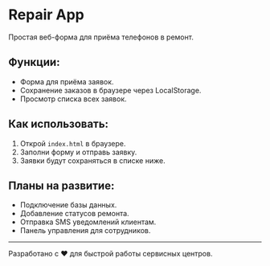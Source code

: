 # Repair App

Простая веб-форма для приёма телефонов в ремонт.

## Функции:
- Форма для приёма заявок.
- Сохранение заказов в браузере через LocalStorage.
- Просмотр списка всех заявок.

## Как использовать:
1. Открой `index.html` в браузере.
2. Заполни форму и отправь заявку.
3. Заявки будут сохраняться в списке ниже.

## Планы на развитие:
- Подключение базы данных.
- Добавление статусов ремонта.
- Отправка SMS уведомлений клиентам.
- Панель управления для сотрудников.

---
Разработано с ❤️ для быстрой работы сервисных центров.
